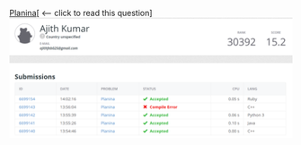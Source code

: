 [Planina](/https://open.kattis.com/problems/planina)[  <-- click to read this question]
![Planina.png](/Planina.png)
